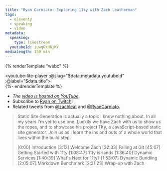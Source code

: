 ```yaml
---
title: "Ryan Carniato: Exploring 11ty with Zach Leatherman"
tags:
  - eleventy
  - speaking
  - video
metadata:
  speaking:
    type: livestream
  youtubeId: iuwqOkH6jKY
medialength: 150 min
---
```

{% renderTemplate "webc" %}<div><youtube-lite-player :@slug="$data.metadata.youtubeId" :@label="$data.title"></youtube-lite-player></div>{%- endrenderTemplate %}

* _The [video is hosted on YouTube](https://www.youtube.com/watch?v=iuwqOkH6jKY)._
* Subscribe to [Ryan on Twitch](https://www.twitch.tv/ryansolid)!
* Related tweets from [@zachleat](https://twitter.com/zachleat/status/1560753450295631874) and [@RyanCarniato](https://twitter.com/RyanCarniato/status/1559988120942039040).

> Static Site Generation is actually a topic I know nothing about. In all my years I'm yet to use one. Luckily we have Zach with us to show us the ropes, and to showcase his project 11ty, a JavaScript-based static site generator. Join us as I learn the ins and outs of a whole world that lives within the build step.
>
> [0:00] Introduction
> [3:12] Welcome Zach
> [32:33] Failing at Git
> [45:07] Getting Started with 11ty
> [1:08:47] 11ty is-lands
> [1:36:40] Dynamic Services
> [1:40:39] What's Next for 11ty?
> [1:53:07] Dynamic Bundling
> [2:05:07] Markdown Benchmark
> [2:21:23] Wrap-up with Zach
